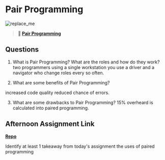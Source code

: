 # Pair Programming

![replace_me](https://codeworks.blob.core.windows.net/public/assets/img/illustrations/placeholder.svg)

> **📖 [Pair Programming](https://codeworksacademy.com/fs-student-guide/resources/wk7/01-Pair-Programming)**

## Questions

1. What is Pair Programming? What are the roles and how do they work?
two programmers using a single workstation you use a driver and a navigator who change roles every so often.

2. What are some benefits of Pair Programming?

increased code quality reduced chance of errors.

3. What are some drawbacks to Pair Programming?
15% overheard is calculated into paired programming.
## Afternoon Assignment Link

**[Repo](https://github.com/brysonrupp/checkpoint-6tower)**

Identify at least 1 takeaway from today's assignment
the uses of paired programming